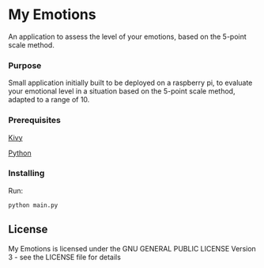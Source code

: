 # My Emotions
An application to assess the level of your emotions, based on the 5-point scale method.

### Purpose

Small application initially built to be deployed on a raspberry pi, to evaluate your emotional level in a situation based on the 5-point scale method, adapted to a range of 10.

### Prerequisites

[Kivy](https://kivy.org/doc/stable/installation/installation.html)

[Python](https://www.python.org/downloads/)


### Installing

Run:

```
python main.py
```


## License

My Emotions is licensed under the GNU GENERAL PUBLIC LICENSE Version 3 - see the LICENSE file for details
